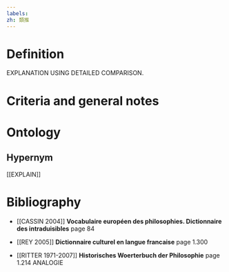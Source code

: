 ```yaml
---
labels: 
zh: 類推
---
```


# Definition
EXPLANATION USING DETAILED COMPARISON.
# Criteria and general notes
# Ontology

## Hypernym
[[EXPLAIN]]
# Bibliography
- [[CASSIN 2004]]
**Vocabulaire européen des philosophies. Dictionnaire des intraduisibles** page 84

- [[REY 2005]]
**Dictionnaire culturel en langue francaise** page 1.300

- [[RITTER 1971-2007]]
**Historisches Woerterbuch der Philosophie** page 1.214
ANALOGIE